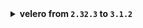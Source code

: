 <details>
<summary><b>velero from <code>2.32.3</code> to <code>3.1.2</code></b></summary>

helm-resources

</details>
